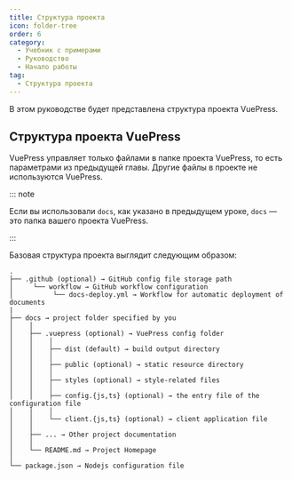```yaml
---
title: Структура проекта
icon: folder-tree
order: 6
category:
  - Учебник с примерами
  - Руководство
  - Начало работы
tag:
  - Структура проекта
---
```


В этом руководстве будет представлена структура проекта VuePress.

<!-- more -->

## Структура проекта VuePress

VuePress управляет только файлами в папке проекта VuePress, то есть параметрами из предыдущей главы. Другие файлы в проекте не используются VuePress.

::: note

Если вы использовали `docs`, как указано в предыдущем уроке, `docs` — это папка вашего проекта VuePress.

:::

Базовая структура проекта выглядит следующим образом:

```
.
├── .github (optional) → GitHub config file storage path
│     └── workflow → GitHub workflow configuration
│          └── docs-deploy.yml → Workflow for automatic deployment of documents
|
├── docs → project folder specified by you
│    │
│    ├── .vuepress (optional) → VuePress config folder
│    │    │
│    │    ├── dist (default) → build output directory
│    │    │
│    │    ├── public (optional) → static resource directory
│    │    │
│    │    ├── styles (optional) → style-related files
│    │    │
│    │    ├── config.{js,ts} (optional) → the entry file of the configuration file
│    │    │
│    │    └── client.{js,ts} (optional) → client application file
│    │
│    ├── ... → Other project documentation
│    │
│    └── README.md → Project Homepage
│
└── package.json → Nodejs configuration file
```
